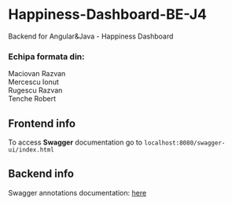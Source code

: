 # Happiness-Dashboard-BE-J4
Backend for  Angular&amp;Java - Happiness Dashboard 
### Echipa formata din:<br/>
Maciovan Razvan <br/>
Mercescu Ionut <br/>
Rugescu Razvan <br/>
Tenche Robert <br/>

## Frontend info

To access **Swagger** documentation go to `localhost:8080/swagger-ui/index.html`

## Backend info

Swagger annotations documentation: [here](https://github.com/adam-p/markdown-here/wiki/Markdown-Cheatsheet "Swagger Documentation")
